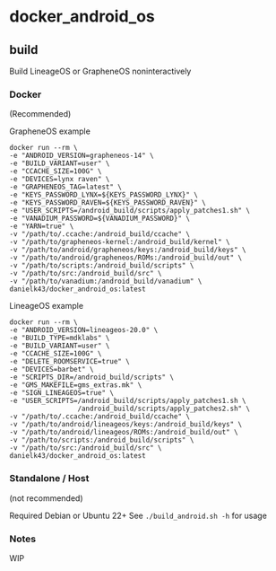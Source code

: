 # docker_android_os
## build
Build LineageOS or GrapheneOS noninteractively  

### Docker
(Recommended)

GrapheneOS example
```
docker run --rm \
-e "ANDROID_VERSION=grapheneos-14" \
-e "BUILD_VARIANT=user" \
-e "CCACHE_SIZE=100G" \
-e "DEVICES=lynx raven" \
-e "GRAPHENEOS_TAG=latest" \
-e "KEYS_PASSWORD_LYNX=${KEYS_PASSWORD_LYNX}" \
-e "KEYS_PASSWORD_RAVEN=${KEYS_PASSWORD_RAVEN}" \
-e "USER_SCRIPTS=/android_build/scripts/apply_patches1.sh" \
-e "VANADIUM_PASSWORD=${VANADIUM_PASSWORD}" \
-e "YARN=true" \
-v "/path/to/.ccache:/android_build/ccache" \
-v "/path/to/grapheneos-kernel:/android_build/kernel" \
-v "/path/to/android/grapheneos/keys:/android_build/keys" \
-v "/path/to/android/grapheneos/ROMs:/android_build/out" \
-v "/path/to/scripts:/android_build/scripts" \
-v "/path/to/src:/android_build/src" \
-v "/path/to/vanadium:/android_build/vanadium" \
danielk43/docker_android_os:latest
```

LineageOS example
```
docker run --rm \
-e "ANDROID_VERSION=lineageos-20.0" \
-e "BUILD_TYPE=mdklabs" \
-e "BUILD_VARIANT=user" \
-e "CCACHE_SIZE=100G" \
-e "DELETE_ROOMSERVICE=true" \
-e "DEVICES=barbet" \
-e "SCRIPTS_DIR=/android_build/scripts" \
-e "GMS_MAKEFILE=gms_extras.mk" \
-e "SIGN_LINEAGEOS=true" \
-e "USER_SCRIPTS=/android_build/scripts/apply_patches1.sh \
                 /android_build/scripts/apply_patches2.sh" \
-v "/path/to/.ccache:/android_build/ccache" \
-v "/path/to/android/lineageos/keys:/android_build/keys" \
-v "/path/to/android/lineageos/ROMs:/android_build/out" \
-v "/path/to/scripts:/android_build/scripts" \
-v "/path/to/src:/android_build/src" \
danielk43/docker_android_os:latest
```

### Standalone / Host
(not recommended)

Required Debian or Ubuntu 22+
See `./build_android.sh -h` for usage

### Notes
WIP
